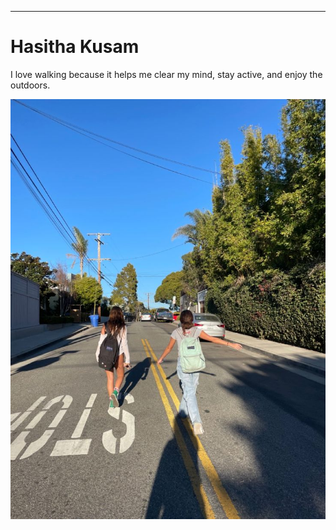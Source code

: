 ---
# Hasitha Kusam

I love walking because it helps me clear my mind, stay active, and enjoy the outdoors.


![Walking Activity](images/walking.jpg)
